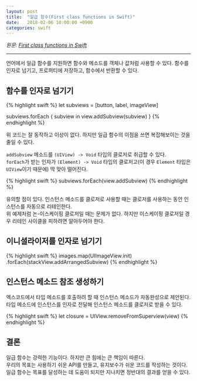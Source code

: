 ```yaml
---
layout: post
title:  "일급 함수(First class functions in Swift)"
date:   2018-02-06 10:00:00 +0900
categories: swift
---
```


*원문: [First class functions in Swift](https://www.swiftbysundell.com/posts/first-class-functions-in-swift)*

---

언어에서 일급 함수를 지원하면 함수와 메소드를 객체나 값처럼 사용할 수 있다. 함수를 인자로 넘기고, 프로퍼티에 저장하고, 함수에서 반환할 수 있다.

## 함수를 인자로 넘기기

{% highlight swift %}
let subviews = [button, label, imageView]

subviews.forEach { subview in
    view.addSubview(subview)
}
{% endhighlight %}

위 코드는 잘 동작하고 이상이 없다. 하지만 일급 함수의 이점을 쓰면 복잡해보이는 것을 줄일 수 있다.

`addSubview` 메소드를 `(UIView) -> Void` 타입의 클로저로 취급할 수 있다.  
`forEach`가 받는 인자가 `(Element) -> Void` 타입의 클로저고(이 경우 `Element` 타입은 `UIView`이기 때문에) 딱 맞아 떨어진다.

{% highlight swift %}
subviews.forEach(view.addSubview)
{% endhighlight %}

유의할 점이 있다. 인스턴스 메소드를 클로저로 사용할 때는 클로저를 사용하는 동안 인스턴스를 자동으로 리테인한다.  
위 예제처럼 논-이스케이핑 클로저일 때는 문제가 없다. 하지만 이스케이핑 클로저일 경우 리테인 사이클을 피하려면 알아두어야 한다.

## 이니셜라이저를 인자로 넘기기

{% highlight swift %}
images.map(UIImageView.init)
      .forEach(stackView.addArrangedSubview)
{% endhighlight %}

## 인스턴스 메소드 참조 생성하기

엑스코드에서 타입 메소드를 호출하려 할 때 인스턴스 메소드가 자동완성으로 제안된다. 타입 메소드에 인스턴스를 인자로 전달해 인스턴스 메소드를 클로저로 받을 수 있다.

{% highlight swift %}
let closure = UIView.removeFromSuperview(view)
{% endhighlight %}

## 결론

일급 함수는 강력한 기능이다. 하지만 큰 힘에는 큰 책임이 따른다.  
우리의 목표는 사용하기 쉬운 API를 만들고, 유지보수가 쉬운 코드를 작성하는 것이다. 일급 함수는 목표를 달성하는 데 도움이 되지만 지나치면 정반대의 결과를 얻을 수 있다.

